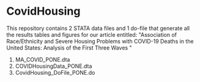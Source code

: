 # CovidHousing
This repository contains 2 STATA data files and 1 do-file that generate all the results tables and figures for our article entitled: "Association of Race/Ethnicity and Severe Housing Problems with COVID-19 Deaths in the United States: Analysis of the First Three Waves "
1) MA_COVID_PONE.dta
2) COVIDHousingData_PONE.dta
3) CovidHousing_DoFile_PONE.do

